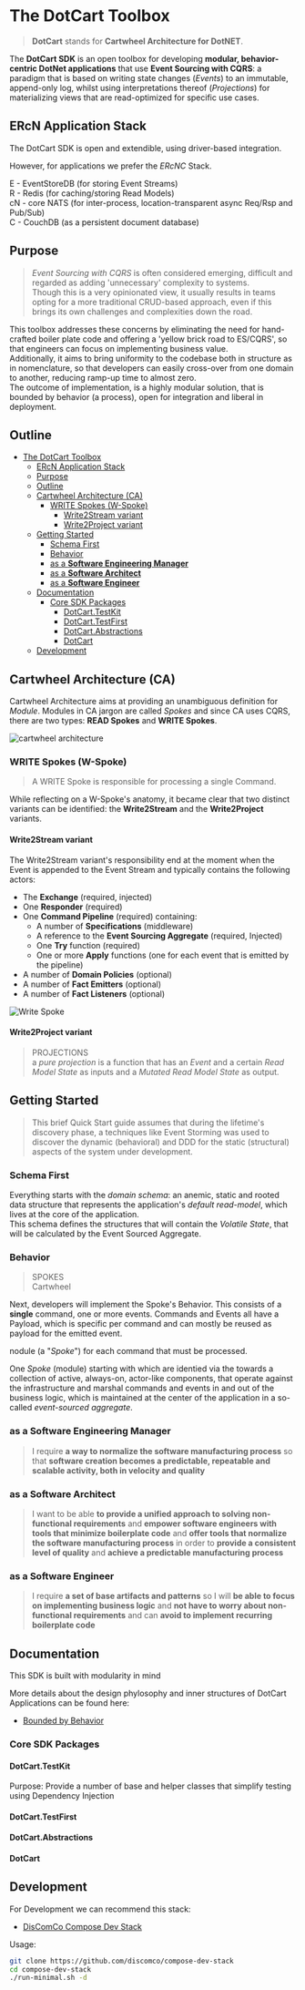 # The DotCart Toolbox

> **DotCart** stands for **Cartwheel Architecture for DotNET**.

The **DotCart SDK** is an open toolbox for developing **modular, behavior-centric DotNet applications** that use **Event Sourcing with CQRS**: a paradigm that is based on writing state changes (_Events_) to an immutable, append-only log, whilst using  interpretations thereof (_Projections_) for materializing views that are read-optimized for specific use cases.

## ERcN Application Stack

The DotCart SDK is open and extendible, using driver-based integration.  

However, for applications we prefer the _ERcNC_ Stack.

E - EventStoreDB (for storing Event Streams)  
R - Redis (for caching/storing Read Models)  
cN - core NATS (for inter-process, location-transparent async Req/Rsp and Pub/Sub)  
C - CouchDB (as a persistent document database)

## Purpose

 > _Event Sourcing with CQRS_ is often considered emerging, difficult and regarded as adding 'unnecessary' complexity to systems.  
 Though this is a very opinionated view, it usually results in teams opting for a more traditional CRUD-based approach, even if this brings its own challenges and complexities down the road.

This toolbox addresses these concerns by eliminating the need for hand-crafted boiler plate code and offering a 'yellow brick road to ES/CQRS', so that engineers can focus on implementing business value.  
Additionally, it aims to bring uniformity to the codebase both in structure as in nomenclature, so that developers can easily cross-over from one domain to another, reducing ramp-up time to almost zero.  
The outcome of implementation, is a highly modular solution, that is bounded by behavior (a process), open for integration and liberal in deployment.

## Outline

- [The DotCart Toolbox](#the-dotcart-toolbox)
  - [ERcN Application Stack](#ercn-application-stack)
  - [Purpose](#purpose)
  - [Outline](#outline)
  - [Cartwheel Architecture (CA)](#cartwheel-architecture-ca)
    - [WRITE Spokes (W-Spoke)](#write-spokes-w-spoke)
      - [Write2Stream variant](#write2stream-variant)
      - [Write2Project variant](#write2project-variant)
  - [Getting Started](#getting-started)
    - [Schema First](#schema-first)
    - [Behavior](#behavior)
    - [as a **Software Engineering Manager**](#as-a-software-engineering-manager)
    - [as a **Software Architect**](#as-a-software-architect)
    - [as a **Software Engineer**](#as-a-software-engineer)
  - [Documentation](#documentation)
    - [Core SDK Packages](#core-sdk-packages)
      - [DotCart.TestKit](#dotcarttestkit)
      - [DotCart.TestFirst](#dotcarttestfirst)
      - [DotCart.Abstractions](#dotcartabstractions)
      - [DotCart](#dotcart)
  - [Development](#development)

## Cartwheel Architecture (CA)

Cartwheel Architecture aims at providing an unambiguous definition for _Module_. Modules in CA jargon are called _Spokes_ and since CA uses CQRS, there are two types: **READ Spokes** and **WRITE Spokes**.  

 ![cartwheel architecture](image/README/cartwheel-arch.png)

### WRITE Spokes (W-Spoke)

> A WRITE Spoke is responsible for processing a single Command.

While reflecting on a W-Spoke's anatomy, it became clear that two  distinct variants can be identified: the **Write2Stream** and the **Write2Project** variants.

#### Write2Stream variant

The Write2Stream variant's responsibility end at the moment when the Event is appended to the Event Stream and typically contains the following actors:

- The **Exchange** (required, injected)
- One **Responder** (required)
- One **Command Pipeline** (required) containing:
  - A number of **Specifications** (middleware)
  - A reference to the **Event Sourcing Aggregate** (required, Injected)
  - One **Try** function (required)
  - One or more **Apply** functions (one for each event that is emitted by the pipeline)
- A number of **Domain Policies** (optional)
- A number of **Fact Emitters** (optional)
- A number of **Fact Listeners** (optional)

![Write Spoke](image/README/write-spoke.png)

#### Write2Project variant

> PROJECTIONS  
a _pure projection_ is a function that has an _Event_ and a certain _Read Model State_ as inputs and a _Mutated Read Model State_ as output.


## Getting Started

> This brief Quick Start guide assumes that during the lifetime's discovery phase, a techniques like Event Storming was used to discover the dynamic (behavioral) and DDD for the static (structural) aspects of the system under development.

### Schema First

Everything starts with the _domain schema_: an anemic, static and rooted data structure that represents the application's _default read-model_, which lives at the core of the application.  
This schema defines the structures that will contain the _Volatile State_, that will be calculated by the Event Sourced Aggregate.

### Behavior

> SPOKES  
> Cartwheel 

Next, developers will implement the Spoke's Behavior. This consists of a **single** command, one or more events. Commands and Events all have a Payload, which is specific per command and can mostly be reused as payload for the emitted event.

 nodule (a "_Spoke_") for each command that must be processed.

One _Spoke_ (module) starting with  which are identied via the towards a collection of active, always-on, actor-like components, that operate against the infrastructure and marshal commands and events in and out of the business logic, which is maintained at the center of the application in a so-called _event-sourced aggregate_.


### as a **Software Engineering Manager**

> I require **a way to normalize the software manufacturing process**
> so that **software creation becomes a predictable, repeatable and scalable activity, both in velocity and quality**

### as a **Software Architect**

> I want to be able **to provide a unified approach to solving non-functional requirements**
> and **empower software engineers with tools that minimize boilerplate code**
> and **offer tools that normalize the software manufacturing process**
> in order to **provide a consistent level of quality**
> and **achieve a predictable manufacturing process**

### as a **Software Engineer**

> I require **a set of base artifacts and patterns**
> so I will **be able to focus on implementing business logic**
> and **not have to worry about non-functional requirements**
> and can **avoid to implement recurring boilerplate code**

## Documentation

This SDK is built with modularity in mind

More details about the design phylosophy and inner structures of DotCart Applications can be found here:

- [Bounded by Behavior](https://docs.google.com/document/d/1io3HsGItmu02Nx4hHru9wVLnF6lTiQDVecko-ga6Pg0/edit?usp=sharing)


### Core SDK Packages

#### DotCart.TestKit

Purpose: Provide a number of base and helper classes that simplify testing using Dependency Injection

#### DotCart.TestFirst

#### DotCart.Abstractions

#### DotCart



## Development

For Development we can recommend this stack:

- [DisComCo Compose Dev Stack](https://github.com/discomco/compose-dev-stack)

Usage:

```bash
git clone https://github.com/discomco/compose-dev-stack
cd compose-dev-stack
./run-minimal.sh -d
```
